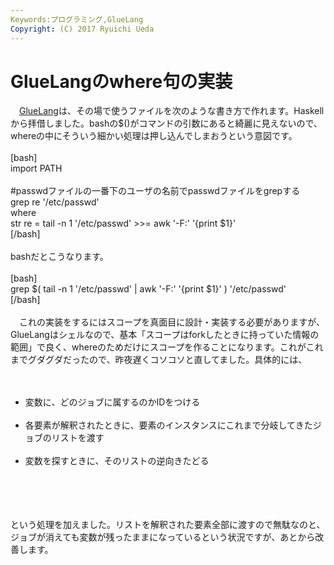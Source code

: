 ```yaml
---
Keywords:プログラミング,GlueLang
Copyright: (C) 2017 Ryuichi Ueda
---
```

# GlueLangのwhere句の実装
　<a href="https://ryuichiueda.github.io/GlueLangDoc_ja/">GlueLang</a>は、その場で使うファイルを次のような書き方で作れます。Haskellから拝借しました。bashの$()がコマンドの引数にあると綺麗に見えないので、whereの中にそういう細かい処理は押し込んでしまおうという意図です。<br />
<br />
[bash]<br />
import PATH<br />
<br />
#passwdファイルの一番下のユーザの名前でpasswdファイルをgrepする<br />
grep re '/etc/passwd'<br />
 where<br />
 str re = tail -n 1 '/etc/passwd' &gt;&gt;= awk '-F:' '{print $1}'<br />
[/bash]<br />
<br />
bashだとこうなります。<br />
<br />
[bash]<br />
grep $( tail -n 1 '/etc/passwd' | awk '-F:' '{print $1}' ) '/etc/passwd'<br />
[/bash]<br />
<br />
　これの実装をするにはスコープを真面目に設計・実装する必要がありますが、GlueLangはシェルなので、基本「スコープはforkしたときに持っていた情報の範囲」で良く、whereのためだけにスコープを作ることになります。これがこれまでグダグダだったので、昨夜遅くコソコソと直してました。具体的には、<br />
<br />
<ul><br />
	<li>変数に、どのジョブに属するのかIDをつける	</li><br />
	<li>各要素が解釈されたときに、要素のインスタンスにこれまで分岐してきたジョブのリストを渡す</li><br />
	<li>変数を探すときに、そのリストの逆向きたどる</li><br />
<br />
</ul><br />
<br />
という処理を加えました。リストを解釈された要素全部に渡すので無駄なのと、ジョブが消えても変数が残ったままになっているという状況ですが、あとから改善します。<br />
<br />

